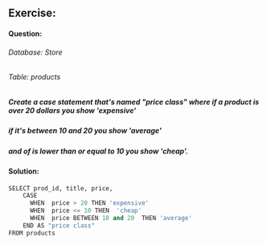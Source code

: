 ## Exercise:

#### Question:

###### Database: Store
###### Table: products
##### Create a case statement that's named "price class" where if a product is over 20 dollars you show 'expensive'
##### if it's between 10 and 20 you show 'average' 
##### and of is lower than or equal to 10 you show 'cheap'.

#### Solution:

```python
SELECT prod_id, title, price, 
    CASE   
      WHEN  price > 20 THEN 'expensive'
      WHEN  price <= 10 THEN  'cheap'
      WHEN  price BETWEEN 10 and 20  THEN 'average'
    END AS "price class"
FROM products
```